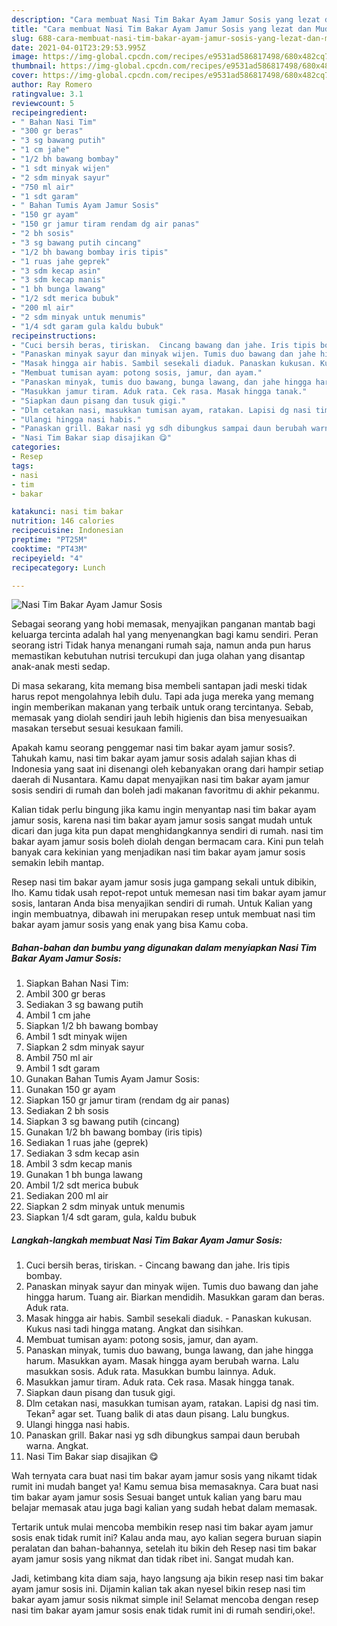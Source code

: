```yaml
---
description: "Cara membuat Nasi Tim Bakar Ayam Jamur Sosis yang lezat dan Mudah Dibuat"
title: "Cara membuat Nasi Tim Bakar Ayam Jamur Sosis yang lezat dan Mudah Dibuat"
slug: 688-cara-membuat-nasi-tim-bakar-ayam-jamur-sosis-yang-lezat-dan-mudah-dibuat
date: 2021-04-01T23:29:53.995Z
image: https://img-global.cpcdn.com/recipes/e9531ad586817498/680x482cq70/nasi-tim-bakar-ayam-jamur-sosis-foto-resep-utama.jpg
thumbnail: https://img-global.cpcdn.com/recipes/e9531ad586817498/680x482cq70/nasi-tim-bakar-ayam-jamur-sosis-foto-resep-utama.jpg
cover: https://img-global.cpcdn.com/recipes/e9531ad586817498/680x482cq70/nasi-tim-bakar-ayam-jamur-sosis-foto-resep-utama.jpg
author: Ray Romero
ratingvalue: 3.1
reviewcount: 5
recipeingredient:
- " Bahan Nasi Tim"
- "300 gr beras"
- "3 sg bawang putih"
- "1 cm jahe"
- "1/2 bh bawang bombay"
- "1 sdt minyak wijen"
- "2 sdm minyak sayur"
- "750 ml air"
- "1 sdt garam"
- " Bahan Tumis Ayam Jamur Sosis"
- "150 gr ayam"
- "150 gr jamur tiram rendam dg air panas"
- "2 bh sosis"
- "3 sg bawang putih cincang"
- "1/2 bh bawang bombay iris tipis"
- "1 ruas jahe geprek"
- "3 sdm kecap asin"
- "3 sdm kecap manis"
- "1 bh bunga lawang"
- "1/2 sdt merica bubuk"
- "200 ml air"
- "2 sdm minyak untuk menumis"
- "1/4 sdt garam gula kaldu bubuk"
recipeinstructions:
- "Cuci bersih beras, tiriskan.  Cincang bawang dan jahe. Iris tipis bombay."
- "Panaskan minyak sayur dan minyak wijen. Tumis duo bawang dan jahe hingga harum. Tuang air. Biarkan mendidih. Masukkan garam dan beras. Aduk rata."
- "Masak hingga air habis. Sambil sesekali diaduk. Panaskan kukusan. Kukus nasi tadi hingga matang. Angkat dan sisihkan."
- "Membuat tumisan ayam: potong sosis, jamur, dan ayam."
- "Panaskan minyak, tumis duo bawang, bunga lawang, dan jahe hingga harum. Masukkan ayam. Masak hingga ayam berubah warna. Lalu masukkan sosis. Aduk rata. Masukkan bumbu lainnya. Aduk."
- "Masukkan jamur tiram. Aduk rata. Cek rasa. Masak hingga tanak."
- "Siapkan daun pisang dan tusuk gigi."
- "Dlm cetakan nasi, masukkan tumisan ayam, ratakan. Lapisi dg nasi tim. Tekan² agar set. Tuang balik di atas daun pisang. Lalu bungkus."
- "Ulangi hingga nasi habis."
- "Panaskan grill. Bakar nasi yg sdh dibungkus sampai daun berubah warna. Angkat."
- "Nasi Tim Bakar siap disajikan 😋"
categories:
- Resep
tags:
- nasi
- tim
- bakar

katakunci: nasi tim bakar 
nutrition: 146 calories
recipecuisine: Indonesian
preptime: "PT25M"
cooktime: "PT43M"
recipeyield: "4"
recipecategory: Lunch

---
```



![Nasi Tim Bakar Ayam Jamur Sosis](https://img-global.cpcdn.com/recipes/e9531ad586817498/680x482cq70/nasi-tim-bakar-ayam-jamur-sosis-foto-resep-utama.jpg)

Sebagai seorang yang hobi memasak, menyajikan panganan mantab bagi keluarga tercinta adalah hal yang menyenangkan bagi kamu sendiri. Peran seorang istri Tidak hanya menangani rumah saja, namun anda pun harus memastikan kebutuhan nutrisi tercukupi dan juga olahan yang disantap anak-anak mesti sedap.

Di masa  sekarang, kita memang bisa membeli santapan jadi meski tidak harus repot mengolahnya lebih dulu. Tapi ada juga mereka yang memang ingin memberikan makanan yang terbaik untuk orang tercintanya. Sebab, memasak yang diolah sendiri jauh lebih higienis dan bisa menyesuaikan masakan tersebut sesuai kesukaan famili. 



Apakah kamu seorang penggemar nasi tim bakar ayam jamur sosis?. Tahukah kamu, nasi tim bakar ayam jamur sosis adalah sajian khas di Indonesia yang saat ini disenangi oleh kebanyakan orang dari hampir setiap daerah di Nusantara. Kamu dapat menyajikan nasi tim bakar ayam jamur sosis sendiri di rumah dan boleh jadi makanan favoritmu di akhir pekanmu.

Kalian tidak perlu bingung jika kamu ingin menyantap nasi tim bakar ayam jamur sosis, karena nasi tim bakar ayam jamur sosis sangat mudah untuk dicari dan juga kita pun dapat menghidangkannya sendiri di rumah. nasi tim bakar ayam jamur sosis boleh diolah dengan bermacam cara. Kini pun telah banyak cara kekinian yang menjadikan nasi tim bakar ayam jamur sosis semakin lebih mantap.

Resep nasi tim bakar ayam jamur sosis juga gampang sekali untuk dibikin, lho. Kamu tidak usah repot-repot untuk memesan nasi tim bakar ayam jamur sosis, lantaran Anda bisa menyajikan sendiri di rumah. Untuk Kalian yang ingin membuatnya, dibawah ini merupakan resep untuk membuat nasi tim bakar ayam jamur sosis yang enak yang bisa Kamu coba.

<!--inarticleads1-->

##### Bahan-bahan dan bumbu yang digunakan dalam menyiapkan Nasi Tim Bakar Ayam Jamur Sosis:

1. Siapkan  Bahan Nasi Tim:
1. Ambil 300 gr beras
1. Sediakan 3 sg bawang putih
1. Ambil 1 cm jahe
1. Siapkan 1/2 bh bawang bombay
1. Ambil 1 sdt minyak wijen
1. Siapkan 2 sdm minyak sayur
1. Ambil 750 ml air
1. Ambil 1 sdt garam
1. Gunakan  Bahan Tumis Ayam Jamur Sosis:
1. Gunakan 150 gr ayam
1. Siapkan 150 gr jamur tiram (rendam dg air panas)
1. Sediakan 2 bh sosis
1. Siapkan 3 sg bawang putih (cincang)
1. Gunakan 1/2 bh bawang bombay (iris tipis)
1. Sediakan 1 ruas jahe (geprek)
1. Sediakan 3 sdm kecap asin
1. Ambil 3 sdm kecap manis
1. Gunakan 1 bh bunga lawang
1. Ambil 1/2 sdt merica bubuk
1. Sediakan 200 ml air
1. Siapkan 2 sdm minyak untuk menumis
1. Siapkan 1/4 sdt garam, gula, kaldu bubuk




<!--inarticleads2-->

##### Langkah-langkah membuat Nasi Tim Bakar Ayam Jamur Sosis:

1. Cuci bersih beras, tiriskan.  - Cincang bawang dan jahe. Iris tipis bombay.
1. Panaskan minyak sayur dan minyak wijen. Tumis duo bawang dan jahe hingga harum. Tuang air. Biarkan mendidih. Masukkan garam dan beras. Aduk rata.
1. Masak hingga air habis. Sambil sesekali diaduk. - Panaskan kukusan. Kukus nasi tadi hingga matang. Angkat dan sisihkan.
1. Membuat tumisan ayam: potong sosis, jamur, dan ayam.
1. Panaskan minyak, tumis duo bawang, bunga lawang, dan jahe hingga harum. Masukkan ayam. Masak hingga ayam berubah warna. Lalu masukkan sosis. Aduk rata. Masukkan bumbu lainnya. Aduk.
1. Masukkan jamur tiram. Aduk rata. Cek rasa. Masak hingga tanak.
1. Siapkan daun pisang dan tusuk gigi.
1. Dlm cetakan nasi, masukkan tumisan ayam, ratakan. Lapisi dg nasi tim. Tekan² agar set. Tuang balik di atas daun pisang. Lalu bungkus.
1. Ulangi hingga nasi habis.
1. Panaskan grill. Bakar nasi yg sdh dibungkus sampai daun berubah warna. Angkat.
1. Nasi Tim Bakar siap disajikan 😋




Wah ternyata cara buat nasi tim bakar ayam jamur sosis yang nikamt tidak rumit ini mudah banget ya! Kamu semua bisa memasaknya. Cara buat nasi tim bakar ayam jamur sosis Sesuai banget untuk kalian yang baru mau belajar memasak atau juga bagi kalian yang sudah hebat dalam memasak.

Tertarik untuk mulai mencoba membikin resep nasi tim bakar ayam jamur sosis enak tidak rumit ini? Kalau anda mau, ayo kalian segera buruan siapin peralatan dan bahan-bahannya, setelah itu bikin deh Resep nasi tim bakar ayam jamur sosis yang nikmat dan tidak ribet ini. Sangat mudah kan. 

Jadi, ketimbang kita diam saja, hayo langsung aja bikin resep nasi tim bakar ayam jamur sosis ini. Dijamin kalian tak akan nyesel bikin resep nasi tim bakar ayam jamur sosis nikmat simple ini! Selamat mencoba dengan resep nasi tim bakar ayam jamur sosis enak tidak rumit ini di rumah sendiri,oke!.

